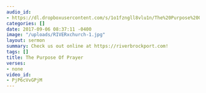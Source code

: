 ```yaml
---
audio_id:
- https://dl.dropboxusercontent.com/s/1o1fzngll8vlu1n/The%20Purpose%20Of%20Prayer.mp3?dl=0
categories: []
date: 2017-09-06 08:37:11 -0400
image: "/uploads/RIVERxchurch-1.jpg"
layout: sermon
summary: Check us out online at https://riverbrockport.com!
tags: []
title: The Purpose Of Prayer
verses:
- none
video_id:
- PjP6cVvGPjM
---
```

